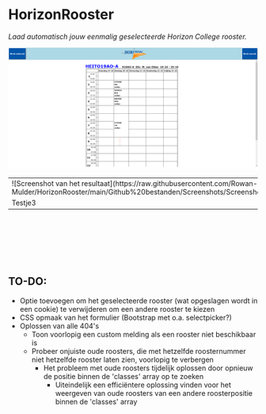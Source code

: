 # HorizonRooster
*Laad automatisch jouw eenmalig geselecteerde Horizon College rooster.*

![Screenshot van het resultaat](https://raw.githubusercontent.com/Rowan-Mulder/HorizonRooster/main/Github%20bestanden/Screenshots/Screenshot1.png)

<table>
  <thead>
  </thead>
  <tbody>
    <tr>
      <td>
![Screenshot van het resultaat](https://raw.githubusercontent.com/Rowan-Mulder/HorizonRooster/main/Github%20bestanden/Screenshots/Screenshot1.png)
      </td>
      <td>![Screenshot van het formulier](https://raw.githubusercontent.com/Rowan-Mulder/HorizonRooster/main/Github%20bestanden/Screenshots/Screenshot2.png)</td>
    </tr>
    <tr>
      <td>Testje3</td>
      <td>Testje4</td>
    </tr>
  </tbody>
</table>

<br><br><br>
---

## TO-DO:
- Optie toevoegen om het geselecteerde rooster (wat opgeslagen wordt in een cookie) te verwijderen om een andere rooster te kiezen
- CSS opmaak van het formulier (Bootstrap met o.a. selectpicker?)
- Oplossen van alle 404's
  - Toon voorlopig een custom melding als een rooster niet beschikbaar is
  - Probeer onjuiste oude roosters, die met hetzelfde roosternummer niet hetzelfde rooster laten zien, voorlopig te verbergen
    - Het probleem met oude roosters tijdelijk oplossen door opnieuw de positie binnen de 'classes' array op te zoeken
      - Uiteindelijk een efficiëntere oplossing vinden voor het weergeven van oude roosters van een andere roosterpositie binnen de 'classes' array
